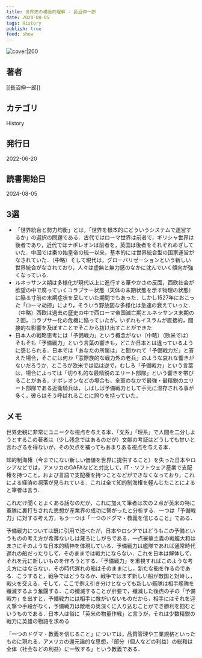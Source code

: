 ```yaml
---
title: 世界史の構造的理解 - 長沼伸一郎
date: 2024-08-05
tags: History
publish: true
feed: show
---
```

![cover|200](http://books.google.com/books/content?id=LrN0EAAAQBAJ&printsec=frontcover&img=1&zoom=1&edge=curl&source=gbs_api)
## 著者
[[長沼伸一郎]]
## カテゴリ
History
## 発行日
2022-06-20
## 読書開始日
2024-08-05

## 3選
 - 「世界統合と勢力均衡」とは，「世界を根本的にどういうシステムで運営するか」の選択の問題である．古代ではローマ世界は前者で，ギリシャ世界は後者であり，近代ではナポレオンは前者を，英国は後者をそれぞれめざしていた．中国では秦の始皇帝の統一以来，基本的には世界統合型の国家運営がなされていた．（中略）そして現代は，グローバリゼーションという新しい世界統合がなされており，人々は虚無と無力感のなかに沈んでいく傾向が強くなっている．
 - ルネッサンス期は多様化が現代以上に進行する華やかさの反面，西欧社会が欲望の中で腐っていくコラプサー状態（天体の末期状態を示す物理の状態）に陥る寸前の末期症状を呈していた期間でもあった．しかし1527年におこった「ローマ劫掠」により，そういう野放図な多様化は急速の衰えていった．（中略）西欧は過去の歴史の中で西ローマ帝国滅亡期とルネッサンス末期の２回，コラプサー化の危機に陥っていたが，いずれもイスラムが直接的，間接的な影響を及ぼすことでそこから抜け出すことができた
 - 日本人の戦略思考には「予備戦力」という概念がない（中略）（欧米では）そもそも「予備戦力」という言葉の響きも，どこか日本とは違っているように感じられる．日本では「あなたの所属は」と聞かれて「予備戦力だ」と答えた場合，そこには何か「窓際族的な戦力外の老兵」のような哀れな響きがないだろうか．ところが欧米では話は逆で，むしろ「予備戦力」という言葉は，場合によっては「切り札的な最精鋭のエリート部隊」という響きを帯びることがある．ナポレオンなどの場合も，全軍のなかで最強・最精鋭のエリート部隊である近衛騎兵は，しばしば予備戦力として手元に温存される事が多く，彼らはそう呼ばれることに誇りを持っていた．
## メモ
世界史観に非常にユニークな視点を与える本．「文系」「理系」で人間を二分しようとするこの著者は（少し残念ではあるのだが）文献の考証はどうしても甘いと言わざるを得ないが，その欠点を補ってもあまりある視点を与える本．

知的制海権（今までにない新しい価値を世界に提供すること）を失った日本やロシアなどでは，アメリカのGAFAなどと対比して，IT・ソフトウェア産業で支配権を持つこと，および言語で支配権を持つことなどができなくなっており，これによる経済の凋落が見られている．これは全て知的制海権を軽んじたことによると筆者は言う．

これだけ聞くとよくある話なのだが，これに加えて筆者は次の２点が英米の特に軍隊に裏打ちされた思想が産業界の成功に繋がったと分析する．一つは「予備戦力」に対する考え方，もう一つは「一つのドグマ・教義を信じること」である．

予備戦力については既に引用で述べたが，日本やロシアではどうもこの予備というものの考え方が希薄ないしは蔑ろにしがちである．一点豪華主義の戦艦大和はまさにそのような日本的精神を体現している．予備戦力は艦隊であれば通常時代遅れの船だったりして，そのままでは戦力にならない．これを日本は解体して，それを元に新しいものを作ろうとする．「予備戦力」を重視すればこのような考え方にはならない．その時代遅れの船はそのままにし，新たな船を作るのである．こうすると，戦争ではどうなるか．戦争ではまず新しい船が敵国と対峙し，戦火を交える．そして，ここで例え引き分けとなっても新しい艦隊は相手艦隊を殲滅するよう奮闘する．この殲滅することが肝要で，殲滅した後虎の子の「予備戦力」を出すと，予備戦力には相手に敵がいないものだから，相手にはそれを迎え撃つ手段がなく，予備戦力は敵地の奥深くに入り込むことができ勝利を掴むというものである．日本人は俗に「英米の物量作戦」と言うが，それは少数精鋭の戦力に英雄の物語を求める

「一つのドグマ・教義を信じること」については，品質管理や工業規格といったものに現れる．アメリカの還元論的な思想，「部分（個人などの利益）の総和は全体（社会などの利益）に一致する」という教義である．